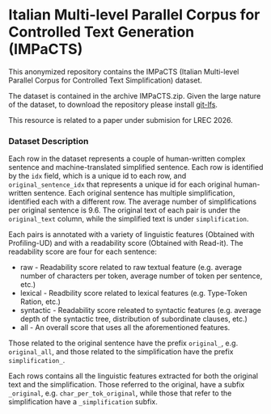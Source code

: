 # Italian Multi-level Parallel Corpus for Controlled Text Generation (IMPaCTS)

This anonymized repository contains the IMPaCTS (Italian Multi-level Parallel Corpus for Controlled Text Simplification) dataset. 

The dataset is contained in the archive IMPaCTS.zip. Given the large nature of the dataset, to download the repository please install [git-lfs](https://git-lfs.com/).

This resource is related to a paper under submision for LREC 2026. 


### Dataset Description

Each row in the dataset represents a couple of human-written complex sentence and machine-translated simplified sentence. Each row is identified by the `idx` field, which is a unique id to each row, and `original_sentence_idx` that represents a unique id for each original human-written sentence. 
Each original sentence has multiple simplification, identified each with a different row. The average number of simplifications per original sentence is 9.6. 
The original text of each pair is under the `original_text` column, while the simplified text is under `simplification`. 

Each pairs is annotated with a variety of linguistic features (Obtained with Profiling-UD) and with a readability score (Obtained with Read-it). The readability score are four for each sentence:
- raw - Readability score related to raw textual feature (e.g. average number of characters per token, average number of token per sentence, etc.)
- lexical - Readbility score related to lexical features (e.g. Type-Token Ration, etc.)
- syntactic - Readability score releated to syntactic features (e.g. average depth of the syntactic tree, distribution of subordinate clauses, etc.)
- all - An overall score that uses all the aforementioned features.

Those related to the original sentence have the prefix `original_`, e.g. `original_all`, and those related to the simplification have the prefix `simplification_`. 

Each rows contains all the linguistic features extracted for both the original text and the simplification. Those referred to the original, have a subfix `_original`, e.g. `char_per_tok_original`, while those that refer to the simplification have a `_simplification` subfix. 